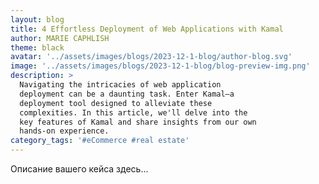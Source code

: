 ```yaml
---
layout: blog
title: 4 Effortless Deployment of Web Applications with Kamal
author: MARIE CAPHLISH
theme: black
avatar: '../assets/images/blogs/2023-12-1-blog/author-blog.svg'
image: '../assets/images/blogs/2023-12-1-blog/blog-preview-img.png'
description: >
  Navigating the intricacies of web application
  deployment can be a daunting task. Enter Kamal—a
  deployment tool designed to alleviate these
  complexities. In this article, we'll delve into the
  key features of Kamal and share insights from our own
  hands-on experience.
category_tags: '#eCommerce #real estate'
---
```


Описание вашего кейса здесь...
